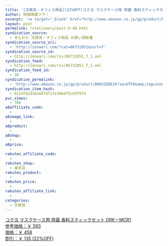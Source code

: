 ```yaml
---
title: '[文房具・オフィス用品](22%OFF)コクヨ マスクケース用 除菌 香料スティックセット DRKーMCR1 ￥458'
author: 特価情報ツウ！
excerpt: '<a target="_blank" href="http://www.amazon.co.jp/gp/product/B003ZDDE2K?ie=UTF8&amp;tag=zonwari-22&amp;linkCode=as2&amp;camp=247&amp;creative=7399&amp;creativeASIN=B003ZDDE2K"><img src="http://ecx.images-amazon.com/images/I/31fb-qP5aAL._SL100_.jpg"><br>&#12467;&#12463;&#12520; &#12510;&#12473;&#12463;&#12465;&#12540;&#12473;&#29992; &#38500;&#33740; &#39321;&#26009;&#12473;&#12486;&#12451;&#12483;&#12463;&#12475;&#12483;&#12488; DRK&#12540;MCR1<br>&#21442;&#32771;&#20385;&#26684;&#65306;&#65509; 593<br>&#20385;&#26684;&#65306;&#65509; 458<br>&#21106;&#24341;&#65306;&#65509; 135 (22%OFF)</a>'
layout: post
permalink: /stationery/post-0-40.html
syndication_source:
  - ぞんわり 文房具・オフィス用品 お買い得新着
syndication_source_uri:
  - 'http://zonwari.com/?cat=86731051&sort=T'
syndication_source_id:
  - http://zonwari.com/rss/86731051_T_1.xml
syndication_feed:
  - http://zonwari.com/rss/86731051_T_1.xml
syndication_feed_id:
  - 20
syndication_permalink:
  - 'http://www.amazon.co.jp/gp/product/B003ZDDE2K?ie=UTF8&amp;tag=zonwari-22&amp;linkCode=as2&amp;camp=247&amp;creative=7399&amp;creativeASIN=B003ZDDE2K'
syndication_item_hash:
  - 6219f82d38a047df27e306df5c93f9f4
pvc_views:
  - 706
a8affiliate_code:
  - 
a8image_link:
  - 
a8product:
  - 
a8shop:
  - 
a8price:
  - 
rakuten_affiliate_code:
  - 
rakuten_shop:
  - 楽天店
rakuten_product:
  - 
rakuten_price:
  - 
rakuten_affiliate_link:
  - 
categories:
  - 文房具
---
```

[<img src='http://i2.wp.com/ecx.images-amazon.com/images/I/31fb-qP5aAL._SL150_.jpg?w=546' title="" alt="" data-recalc-dims="1" />  
コクヨ マスクケース用 除菌 香料スティックセット DRKーMCR1  
参考価格：￥ 593  
価格：￥ 458  
割引：￥ 135 (22%OFF)][1]

 [1]: http://www.amazon.co.jp/gp/product/B003ZDDE2K?ie=UTF8&#038;tag=tokkajohotsu-22&#038;linkCode=as2&#038;camp=247&#038;creative=7399&#038;creativeASIN=B003ZDDE2K